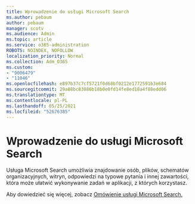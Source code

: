 ```yaml
---
title: Wprowadzenie do usługi Microsoft Search
ms.author: pebaum
author: pebaum
manager: scotv
ms.audience: Admin
ms.topic: article
ms.service: o365-administration
ROBOTS: NOINDEX, NOFOLLOW
localization_priority: Normal
ms.collection: Adm_O365
ms.custom:
- "9006479"
- "11046"
ms.openlocfilehash: e897b37c7cf5721f0d68bf0212e1772591b3e684
ms.sourcegitcommit: 29a88bc83086b18b0e0fd14fe8ed18a4f88edd06
ms.translationtype: MT
ms.contentlocale: pl-PL
ms.lasthandoff: 05/25/2021
ms.locfileid: "52676385"
---
```

# <a name="get-started-with-microsoft-search"></a>Wprowadzenie do usługi Microsoft Search

Usługa Microsoft Search umożliwia znajdowanie osób, plików, schematów organizacyjnych, witryn, odpowiedzi na typowe pytania i innej zawartości, która może ułatwić wykonywanie zadań w aplikacji, z których korzystasz.

Aby dowiedzieć się więcej, zobacz [Omówienie usługi Microsoft Search.](https://go.microsoft.com/fwlink/?linkid=2157644)
